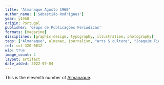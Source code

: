 ```yaml
---
title: 'Almanaque Agosto 1960'
author_name: ['Sebastião Rodrigues']
year: y1960
origin: Portugal
publisher: 'Grupo de Publicações Periódicas'
formats: [magazine]
disciplines: [graphic-design, typography, illustration, photography]
tags: ["Almanaque", almanac, journalism, "arts & culture", "Joaquim Figueiredo Magalhães"]
ref: sol-320-0012
wip: true
image_count: 2
layout: artifact
date_added: 2022-07-04
---
```

<p>This is the eleventh number of <a class="text cat-link publisher" href="/tags/almanaque/">Almanaque</a>.</p>
